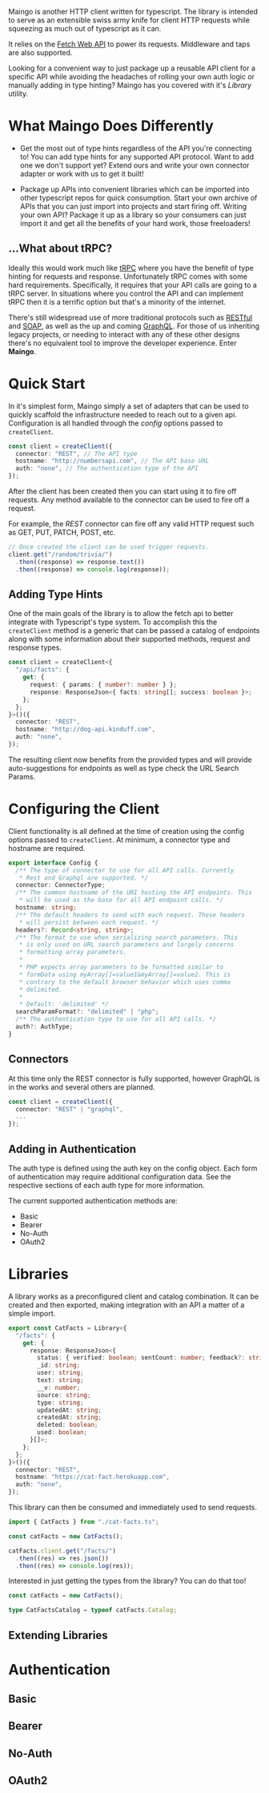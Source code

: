 Maingo is another HTTP client written for typescript. The library is intended to serve as an
extensible swiss army knife for client HTTP requests while squeezing as much out of typescript as it
can.

It relies on the [Fetch Web API](https://developer.mozilla.org/en-US/docs/Web/API/Fetch_API) to
power its requests. Middleware and taps are also supported.

Looking for a convenient way to just package up a reusable API client for a specific API while
avoiding the headaches of rolling your own auth logic or manually adding in type hinting? Maingo has
you covered with it's _Library_ utility.

# What Maingo Does Differently

- Get the most out of type hints regardless of the API you're connecting to! You can add type hints
  for any supported API protocol. Want to add one we don't support yet? Extend ours and write your
  own connector adapter or work with us to get it built!

- Package up APIs into convenient libraries which can be imported into other typescript repos for
  quick consumption. Start your own archive of APIs that you can just import into projects and start
  firing off. Writing your own API? Package it up as a library so your consumers can just import it
  and get all the benefits of your hard work, those freeloaders!

## ...What about tRPC?

Ideally this would work much like [tRPC](https://trpc.io/) where you have the benefit of type
hinting for requests and response. Unfortunately tRPC comes with some hard requirements.
Specifically, it requires that your API calls are going to a tRPC server. In situations where you
control the API and can implement tRPC then it is a terrific option but that's a minority of the
internet.

There's still widespread use of more traditional protocols such as
[RESTful](https://en.wikipedia.org/wiki/REST) and [SOAP](https://en.wikipedia.org/wiki/SOAP), as
well as the up and coming [GraphQL](https://graphql.org/). For those of us inheriting legacy
projects, or needing to interact with any of these other designs there's no equivalent tool to
improve the developer experience. Enter **Maingo**.

# Quick Start

In it's simplest form, Maingo simply a set of adapters that can be used to quickly scaffold the
infrastructure needed to reach out to a given api. Configuration is all handled through the _config_
options passed to `createClient`.

```ts
const client = createClient({
  connector: "REST", // The API type
  hostname: "http://numbersapi.com", // The API base URL
  auth: "none", // The authentication type of the API
});
```

After the client has been created then you can start using it to fire off requests. Any method
available to the connector can be used to fire off a request.

For example, the _REST_ connector can fire off any valid HTTP request such as GET, PUT, PATCH, POST,
etc.

```ts
// Once created the client can be used trigger requests.
client.get("/random/trivia/")
  .then((response) => response.text())
  .then((response) => console.log(response));
```

## Adding Type Hints

One of the main goals of the library is to allow the fetch api to better integrate with Typescript's
type system. To accomplish this the `createClient` method is a generic that can be passed a catalog
of endpoints along with some information about their supported methods, request and response types.

```ts
const client = createClient<{
  "/api/facts": {
    get: {
      request: { params: { number?: number } };
      response: ResponseJson<{ facts: string[]; success: boolean }>;
    };
  };
}>()({
  connector: "REST",
  hostname: "http://dog-api.kinduff.com",
  auth: "none",
});
```

The resulting client now benefits from the provided types and will provide auto-suggestions for
endpoints as well as type check the URL Search Params.

# Configuring the Client

Client functionality is all defined at the time of creation using the config options passed to
`createClient`. At minimum, a connector type and hostname are required.

```ts
export interface Config {
  /** The type of connector to use for all API calls. Currently
   * Rest and Graphql are supported. */
  connector: ConnectorType;
  /** The common hostname of the URI hosting the API endpoints. This
   * will be used as the base for all API endpoint calls. */
  hostname: string;
  /** The default headers to send with each request. These headers
   * will persist between each request. */
  headers?: Record<string, string>;
  /** The format to use when serializing search parameters. This
   * is only used on URL search parameters and largely concerns
   * formatting array parameters.
   *
   * PHP expects array parameters to be formatted similar to
   * formData using myArray[]=value1&myArray[]=value2. This is
   * contrary to the default browser behavior which uses comma
   * delimited.
   *
   * Default: 'delimited' */
  searchParamFormat?: "delimited" | "php";
  /** The authentication type to use for all API calls. */
  auth?: AuthType;
}
```

## Connectors

At this time only the REST connector is fully supported, however GraphQL is in the works and several
others are planned.

```ts
const client = createClient({
  connector: "REST" | "graphql",
  ...
});
```

## Adding in Authentication

The auth type is defined using the auth key on the config object. Each form of authentication may
require additional configuration data. See the respective sections of each auth type for more
information.

The current supported authentication methods are:

- Basic
- Bearer
- No-Auth
- OAuth2

# Libraries

A library works as a preconfigured client and catalog combination. It can be created and then
exported, making integration with an API a matter of a simple import.

```ts
export const CatFacts = Library<{
  "/facts": {
    get: {
      response: ResponseJson<{
        status: { verified: boolean; sentCount: number; feedback?: string };
        _id: string;
        user: string;
        text: string;
        __v: number;
        source: string;
        type: string;
        updatedAt: string;
        createdAt: string;
        deleted: boolean;
        used: boolean;
      }[]>;
    };
  };
}>()({
  connector: "REST",
  hostname: "https://cat-fact.herokuapp.com",
  auth: "none",
});
```

This library can then be consumed and immediately used to send requests.

```ts
import { CatFacts } from "./cat-facts.ts";

const catFacts = new CatFacts();

catFacts.client.get("/facts/")
  .then((res) => res.json())
  .then((res) => console.log(res));
```

Interested in just getting the types from the library? You can do that too!

```ts
const catFacts = new CatFacts();

type CatFactsCatalog = typeof catFacts.Catalog;
```

## Extending Libraries

# Authentication

## Basic

## Bearer

## No-Auth

## OAuth2
